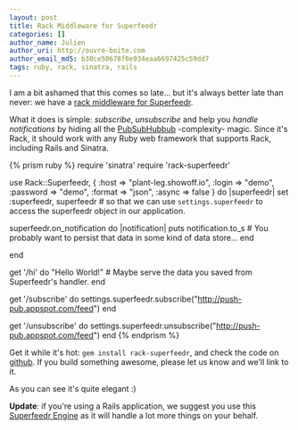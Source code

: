 ```yaml
---
layout: post
title: Rack Middleware for Superfeedr
categories: []
author_name: Julien
author_uri: http://ouvre-boite.com
author_email_md5: b30ce50678f0e934eaa6697425c59dd7
tags: ruby, rack, sinatra, rails
---
```


I am a bit ashamed that this comes so late... but it's always better late than never: we have a [rack middleware for Superfeedr](http://rubygems.org/gems/rack-superfeedr).

What it does is simple: *subscribe*, *unsubscribe* and help you *handle notifications* by hiding all the [PubSubHubbub](http://documentation.superfeedr.com/subscribers.html#webhooks) -complexity- magic. Since it's Rack, it should work with any Ruby web framework that supports Rack, including Rails and Sinatra.

{% prism ruby %}
require 'sinatra'
require 'rack-superfeedr'

use Rack::Superfeedr, { :host => "plant-leg.showoff.io", :login => "demo", :password => "demo", :format => "json", :async => false } do |superfeedr|
  set :superfeedr, superfeedr # so that we can use `settings.superfeedr` to access the superfeedr object in our application.
  
  superfeedr.on_notification do |notification|
    puts notification.to_s # You probably want to persist that data in some kind of data store...
  end
  
end

get '/hi' do
  "Hello World!" # Maybe serve the data you saved from Superfeedr's handler.
end

get '/subscribe' do
  settings.superfeedr.subscribe("http://push-pub.appspot.com/feed") 
end

get '/unsubscribe' do
  settings.superfeedr.unsubscribe("http://push-pub.appspot.com/feed")
end
{% endprism %}


Get it while it's hot: `gem install rack-superfeedr`, and check the code on [github](https://github.com/superfeedr/rack-superfeedr). If you build something awesome, please let us know and we'll link to it.

As you can see it's quite elegant :) 

**Update**: if you're using a Rails application, we suggest you use this [Superfeedr Engine](http://blog.superfeedr.com/consuming-rss-feeds-rails/) as it will handle a lot more things on your behalf.
